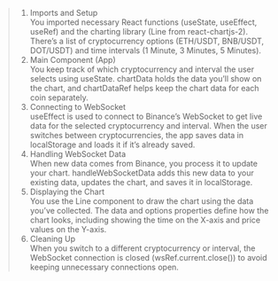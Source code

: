 > 1. Imports and Setup        
You imported necessary React functions (useState, useEffect, useRef) and the charting library (Line from react-chartjs-2).
There’s a list of cryptocurrency options (ETH/USDT, BNB/USDT, DOT/USDT) and time intervals (1 Minute, 3 Minutes, 5 Minutes).
> 2. Main Component (App)     
You keep track of which cryptocurrency and interval the user selects using useState.
chartData holds the data you’ll show on the chart, and chartDataRef helps keep the chart data for each coin separately.
> 3. Connecting to WebSocket      
useEffect is used to connect to Binance’s WebSocket to get live data for the selected cryptocurrency and interval.
When the user switches between cryptocurrencies, the app saves data in localStorage and loads it if it’s already saved.
> 4. Handling WebSocket Data      
When new data comes from Binance, you process it to update your chart.
handleWebSocketData adds this new data to your existing data, updates the chart, and saves it in localStorage.
> 5. Displaying the Chart       
You use the Line component to draw the chart using the data you’ve collected.
The data and options properties define how the chart looks, including showing the time on the X-axis and price values on the Y-axis.
> 6. Cleaning Up      
When you switch to a different cryptocurrency or interval, the WebSocket connection is closed (wsRef.current.close()) to avoid keeping unnecessary connections open.
